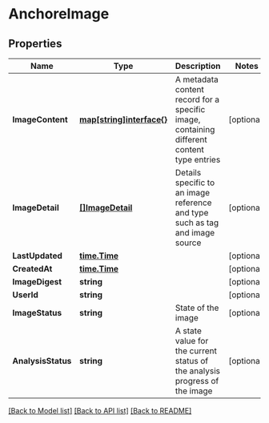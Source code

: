# AnchoreImage

## Properties
Name | Type | Description | Notes
------------ | ------------- | ------------- | -------------
**ImageContent** | [**map[string]interface{}**](.md) | A metadata content record for a specific image, containing different content type entries | [optional] 
**ImageDetail** | [**[]ImageDetail**](ImageDetail.md) | Details specific to an image reference and type such as tag and image source | [optional] 
**LastUpdated** | [**time.Time**](time.Time.md) |  | [optional] 
**CreatedAt** | [**time.Time**](time.Time.md) |  | [optional] 
**ImageDigest** | **string** |  | [optional] 
**UserId** | **string** |  | [optional] 
**ImageStatus** | **string** | State of the image | [optional] 
**AnalysisStatus** | **string** | A state value for the current status of the analysis progress of the image | [optional] 

[[Back to Model list]](../README.md#documentation-for-models) [[Back to API list]](../README.md#documentation-for-api-endpoints) [[Back to README]](../README.md)


